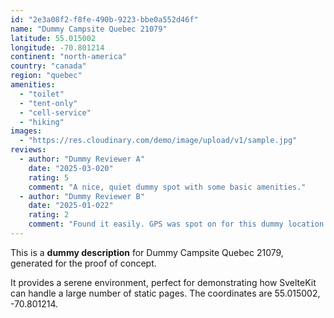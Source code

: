 ```yaml
---
id: "2e3a08f2-f8fe-490b-9223-bbe0a552d46f"
name: "Dummy Campsite Quebec 21079"
latitude: 55.015002
longitude: -70.801214
continent: "north-america"
country: "canada"
region: "quebec"
amenities:
  - "toilet"
  - "tent-only"
  - "cell-service"
  - "hiking"
images:
  - "https://res.cloudinary.com/demo/image/upload/v1/sample.jpg"
reviews:
  - author: "Dummy Reviewer A"
    date: "2025-03-020"
    rating: 5
    comment: "A nice, quiet dummy spot with some basic amenities."
  - author: "Dummy Reviewer B"
    date: "2025-01-022"
    rating: 2
    comment: "Found it easily. GPS was spot on for this dummy location."
---
```


This is a **dummy description** for Dummy Campsite Quebec 21079, generated for the proof of concept.

It provides a serene environment, perfect for demonstrating how SvelteKit can handle a large number of static pages. The coordinates are 55.015002, -70.801214.
